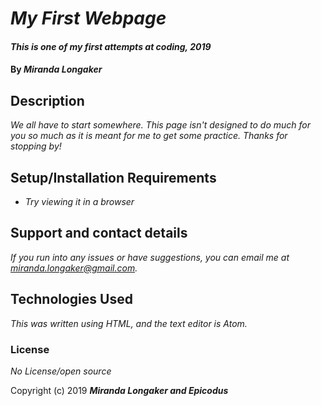 # _My First Webpage_

#### _This is one of my first attempts at coding, 2019_

#### By _**Miranda Longaker**_

## Description

_We all have to start somewhere. This page isn't designed to do much for you so much as it is meant for me to get some practice. Thanks for stopping by!_

## Setup/Installation Requirements

* _Try viewing it in a browser_

## Support and contact details

_If you run into any issues or have suggestions, you can email me at miranda.longaker@gmail.com._

## Technologies Used

_This was written using HTML, and the text editor is Atom._

### License

*No License/open source*

Copyright (c) 2019 **_Miranda Longaker and Epicodus_**
